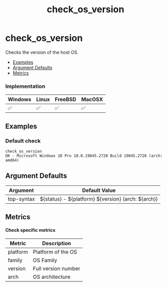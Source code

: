 ﻿---
title: check_os_version
---

# check_os_version

Checks the version of the host OS.

- [Examples](#examples)
- [Argument Defaults](#argument-defaults)
- [Metrics](#metrics)

### Implementation

| Windows | Linux | FreeBSD | MacOSX |
| --- | --- | --- | --- |
| :white_check_mark: | :white_check_mark: | :white_check_mark: | :white_check_mark: |

## Examples

### **Default check**

    check_os_version
    OK - Microsoft Windows 10 Pro 10.0.19045.2728 Build 19045.2728 (arch: amd64)

## Argument Defaults

| Argument | Default Value |
| --- | --- |
top-syntax | \${status} - \${platform} \${version} (arch: \${arch}) |

## Metrics

#### **Check specific metrics**

| Metric | Description |
| --- | --- |
| platform | Platform of the OS |
| family | OS Family |
| version | Full version number |
| arch | OS architecture |